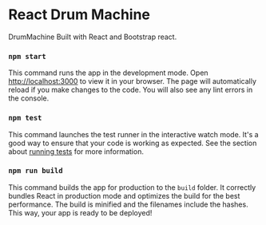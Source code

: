 # React Drum Machine

DrumMachine Built with React and Bootstrap react. 


### `npm start`

This command runs the app in the development mode. Open [http://localhost:3000](http://localhost:3000) to view it in your browser. The page will automatically reload if you make changes to the code. You will also see any lint errors in the console.

### `npm test`

This command launches the test runner in the interactive watch mode. It's a good way to ensure that your code is working as expected. See the section about [running tests](https://facebook.github.io/create-react-app/docs/running-tests) for more information.

### `npm run build`

This command builds the app for production to the `build` folder. It correctly bundles React in production mode and optimizes the build for the best performance. The build is minified and the filenames include the hashes. This way, your app is ready to be deployed!

